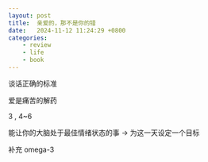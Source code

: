 ```yaml
---
layout: post
title:  亲爱的，那不是你的错
date:   2024-11-12 11:24:29 +0800
categories: 
    - review
    - life
    - book
---
```


谈话正确的标准

爱是痛苦的解药

3 , 4~6

能让你的大脑处于最佳情绪状态的事 -> 为这一天设定一个目标

补充 omega-3